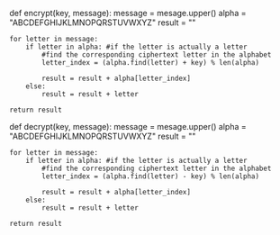 
def encrypt(key, message):
    message = mesage.upper()
    alpha = "ABCDEFGHIJKLMNOPQRSTUVWXYZ"
    result = ""

    for letter in message:
        if letter in alpha: #if the letter is actually a letter
            #find the corresponding ciphertext letter in the alphabet
            letter_index = (alpha.find(letter) + key) % len(alpha)

            result = result + alpha[letter_index]
        else:
            result = result + letter

    return result

def decrypt(key, message):
    message = mesage.upper()
    alpha = "ABCDEFGHIJKLMNOPQRSTUVWXYZ"
    result = ""

    for letter in message:
        if letter in alpha: #if the letter is actually a letter
            #find the corresponding ciphertext letter in the alphabet
            letter_index = (alpha.find(letter) - key) % len(alpha)

            result = result + alpha[letter_index]
        else:
            result = result + letter

    return result

